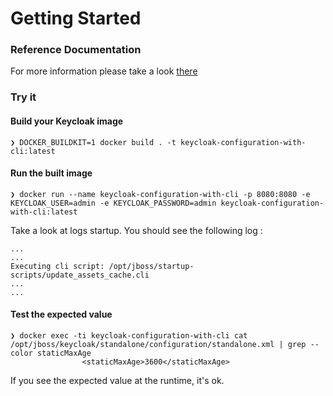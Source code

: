 # Getting Started

### Reference Documentation

For more information please take a look [there](https://dev.to/ulrich/)

### Try it

#### Build your Keycloak image

```shell
❯ DOCKER_BUILDKIT=1 docker build . -t keycloak-configuration-with-cli:latest
```
#### Run the built image

```shell
❯ docker run --name keycloak-configuration-with-cli -p 8080:8080 -e KEYCLOAK_USER=admin -e KEYCLOAK_PASSWORD=admin keycloak-configuration-with-cli:latest
```

Take a look at logs startup. You should see the following log :

```shell
...
...
Executing cli script: /opt/jboss/startup-scripts/update_assets_cache.cli
...
...
```

#### Test the expected value

```shell
❯ docker exec -ti keycloak-configuration-with-cli cat /opt/jboss/keycloak/standalone/configuration/standalone.xml | grep --color staticMaxAge
                <staticMaxAge>3600</staticMaxAge>
```

If you see the expected value at the runtime, it's ok.